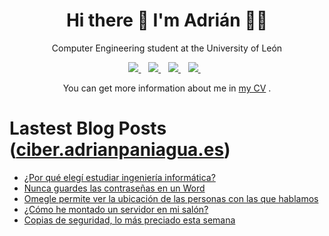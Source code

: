 <h1 align='center'>
  Hi there 👋 I'm Adrián 👨‍💻
</h1>

<p align='center'>
  Computer Engineering student at the University of León
</p>


<p align='center'>
  
  <a href="https://www.linkedin.com/in/adrianpaniagualeon/">
    <img src="https://img.shields.io/badge/linkedin-%230077B5.svg?&style=for-the-badge&logo=linkedin&logoColor=white" />
  </a>&nbsp;&nbsp;
  <a href="https://instagram.com/paniagua_leon">
    <img src="https://img.shields.io/badge/instagram-%23E4405F.svg?&style=for-the-badge&logo=instagram&logoColor=white" />        
  </a>&nbsp;&nbsp;
   <a href="https://telegram.me/APLEONI">
    <img src="https://img.shields.io/badge/Telegram-2CA5E0?style=for-the-badge&logo=telegram&logoColor=white"/>        
  </a>&nbsp;&nbsp;
  <a href="mailto:github@adrianpaniagua.es">
    <img src="https://img.shields.io/badge/Gmail-D14836?style=for-the-badge&logo=gmail&logoColor=white"/>        
  </a>&nbsp;&nbsp;
</p>
<p align='center'> You can get more information about me in <a href="https://cv.adrianpaniagua.es">my CV</a> .</p>

# Lastest Blog Posts ([ciber.adrianpaniagua.es](https://ciber.adrianpaniagua.es))
<!-- BLOG-POST-LIST:START -->
- [¿Por qué elegí estudiar ingeniería informática?](http://ciber.adrianpaniagua.es/2021/05/28/por-que-elegi-estudiar-ingenieria-informatica/)
- [Nunca guardes las contraseñas en un Word](http://ciber.adrianpaniagua.es/2021/03/21/nunca-guardes-las-contrasenas-en-un-word-utiliza/)
- [Omegle permite ver la ubicación de las personas con las que hablamos](http://ciber.adrianpaniagua.es/2021/03/17/omegle-permite-ver-la-ubicacion-de-las-personas/)
- [¿Cómo he montado un servidor en mi salón?](http://ciber.adrianpaniagua.es/2021/03/16/como-he-montado-un-servidor-en-mi-salon/)
- [Copias de seguridad, lo más preciado esta semana](http://ciber.adrianpaniagua.es/2021/03/14/copias-de-seguridad-lo-mas-preciado-esta-semana/)
<!-- BLOG-POST-LIST:END -->
